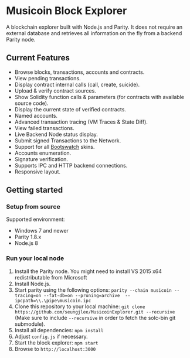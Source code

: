 # Musicoin Block Explorer

A blockchain explorer built with Node.js and Parity. It does not require an external database and retrieves all information on the fly from a backend Parity node.

## Current Features
* Browse blocks, transactions, accounts and contracts.
* View pending transactions.
* Display contract internal calls (call, create, suicide).
* Upload & verify contract sources.
* Show Solidity function calls & parameters (for contracts with available source code).
* Display the current state of verified contracts.
* Named accounts.
* Advanced transaction tracing (VM Traces & State Diff).
* View failed transactions.
* Live Backend Node status display.
* Submit signed Transactions to the Network.
* Support for all [Bootswatch](https://bootswatch.com/) skins.
* Accounts enumeration.
* Signature verification.
* Supports IPC and HTTP backend connections.
* Responsive layout.

## Getting started

### Setup from source

Supported environment:
* Windows 7 and newer
* Parity 1.8.x
* Node.js 8

### Run your local node

1. Install the Parity node. You might need to install VS 2015 x64 redistributable from Microsoft
2. Install Node.js.
3. Start parity using the following options: `parity --chain musicoin --tracing=on --fat-db=on --pruning=archive  --ipcpath=\\.\pipe\musicoin.ipc`
4. Clone this repository to your local machine: `git clone https://github.com/seungjlee/MusicoinExplorer.git --recursive` (Make sure to include `--recursive` in order to fetch the solc-bin git submodule).
5. Install all dependencies: `npm install`
6. Adjust `config.js` if necessary.
7. Start the block explorer: `npm start`
8. Browse to `http://localhost:3000`
